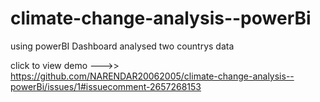 # climate-change-analysis--powerBi
using powerBI Dashboard analysed two countrys data


click to view demo --->>
https://github.com/NARENDAR20062005/climate-change-analysis--powerBi/issues/1#issuecomment-2657268153
